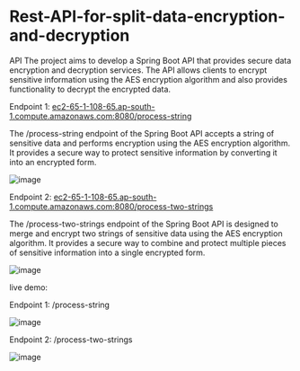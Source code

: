 # Rest-API-for-split-data-encryption-and-decryption
API
The project aims to develop a Spring Boot API that provides secure data encryption and decryption services. The API allows clients to encrypt sensitive information using the AES encryption algorithm and also provides functionality to decrypt the encrypted data.

Endpoint 1: [ec2-65-1-108-65.ap-south-1.compute.amazonaws.com:8080/process-string](url)

The /process-string endpoint of the Spring Boot API accepts a string of sensitive data and performs encryption using the AES encryption algorithm. It provides a secure way to protect sensitive information by converting it into an encrypted form.

![image](https://github.com/yogendradevil/Rest-API-for-split-data-encryption-and-decryption/assets/81254268/dd889e6f-98d0-46a0-8fd9-79e866bdcfdc)

Endpoint 2: [ec2-65-1-108-65.ap-south-1.compute.amazonaws.com:8080/process-two-strings](url)

The /process-two-strings endpoint of the Spring Boot API is designed to merge and encrypt two strings of sensitive data using the AES encryption algorithm. It provides a secure way to combine and protect multiple pieces of sensitive information into a single encrypted form.

![image](https://github.com/yogendradevil/Rest-API-for-split-data-encryption-and-decryption/assets/81254268/0d4fc2fc-15b4-4a70-ac29-6a9f7e8247e1)

live demo:

Endpoint 1: /process-string

![image](https://github.com/yogendradevil/Rest-API-for-split-data-encryption-and-decryption/assets/81254268/d497e014-fde6-4254-84ff-2aa899038955)

Endpoint 2: /process-two-strings

![image](https://github.com/yogendradevil/Rest-API-for-split-data-encryption-and-decryption/assets/81254268/44272666-3a85-49b9-bc13-3fa9f953f4ad)

